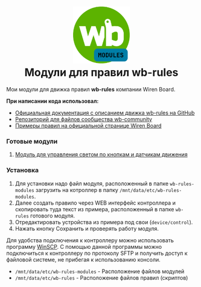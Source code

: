 <h1 align="center">
  <br>
  <img style="float: center;" height="150" src="logo.png">
  <br>
  <b>Модули для правил wb-rules</b>
  <br>
</h1>

Мои модули для движка правил **wb-rules** компании Wiren Board.

**При написании кода использовал:**

- [Официальная документация с описанием движка wb-rules на GitHub](https://github.com/wirenboard/wb-rules/tree/master)
- [Репозиторий для файлов сообщества wb-community](https://github.com/wirenboard/wb-community/tree/main)
- [Примеры правил на официальной странице Wiren Board](https://wirenboard.com/wiki/Rule_Examples)

### Готовые модули

1. [Модуль для управления светом по кнопкам и датчикам движения](/buttonLight/)

### Установка

1. Для установки надо файл модуля, расположенный в папке `wb-rules-modules` загрузить на котроллер в папку `/mnt/data/etc/wb-rules-modules`.
2. Далее создать правило через WEB интерфейс контроллера и скопировать туда текст из примера, расположенный в папке `wb-rules` готового модуля.
3. Отредактировать устройства из примера под свои (`device/control`).
3. Нажать кнопку Сохранить и проверять работу модуля.

Для удобства подключения к контроллеру можно использовать программу [WinSCP](https://winscp.net/eng/download.php). С помощью данной программы можно подключиться к контроллеру по протоколу SFTP и получить доступ к файловой системе, не прибегая к использованию консоли.

* `/mnt/data/etc/wb-rules-modules` - Расположение файлов модулей
* `/mnt/data/etc/wb-rules` - Расположение файлов правил (скриптов)



